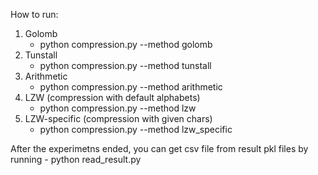 How to run:
1. Golomb
    - python compression.py --method golomb 
2. Tunstall
    - python compression.py --method tunstall
3. Arithmetic
    - python compression.py --method arithmetic
4. LZW (compression with default alphabets)
    - python compression.py --method lzw
5. LZW-specific (compression with given chars)
    - python compression.py --method lzw_specific

After the experimetns ended, you can get csv file from result pkl files by running
    - python read_result.py

